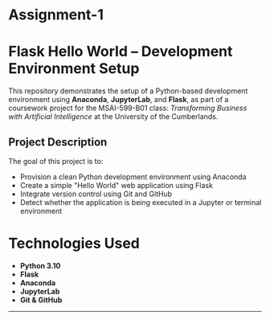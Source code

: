 # Assignment-1
# Flask Hello World – Development Environment Setup

This repository demonstrates the setup of a Python-based development environment using **Anaconda**, **JupyterLab**, and **Flask**, as part of a coursework project for the MSAI-599-B01 class: *Transforming Business with Artificial Intelligence* at the University of the Cumberlands.

## Project Description

The goal of this project is to:
- Provision a clean Python development environment using Anaconda
- Create a simple "Hello World" web application using Flask
- Integrate version control using Git and GitHub
- Detect whether the application is being executed in a Jupyter or terminal environment


# Technologies Used

- **Python 3.10**
- **Flask**
- **Anaconda**
- **JupyterLab**
- **Git & GitHub**

---



